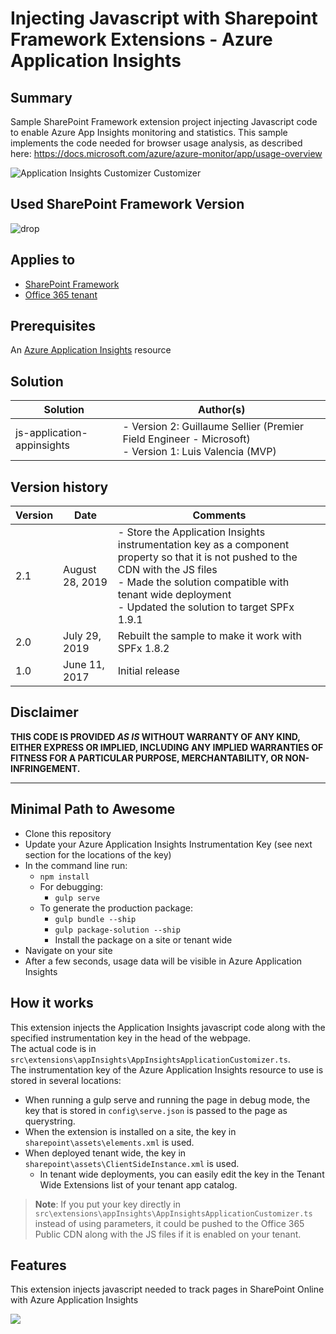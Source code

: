 # Injecting Javascript with Sharepoint Framework Extensions - Azure Application Insights

## Summary
Sample SharePoint Framework extension project injecting Javascript code to enable Azure App Insights monitoring and statistics.
This sample implements the code needed for browser usage analysis, as described here: https://docs.microsoft.com/azure/azure-monitor/app/usage-overview

![Application Insights Customizer Customizer](https://github.com/SharePoint/sp-dev-fx-extensions/blob/master/samples/js-application-appinsights/assets/appinsights-1.png)

## Used SharePoint Framework Version 
![drop](https://img.shields.io/badge/SPFx-1.9.1-green.svg)

## Applies to

* [SharePoint Framework](https://dev.office.com/sharepoint)
* [Office 365 tenant](https://dev.office.com/sharepoint/docs/spfx/set-up-your-development-environment)

## Prerequisites
 An [Azure Application Insights](https://go.microsoft.com/fwlink/?linkid=2091003) resource

## Solution

Solution|Author(s)
--------|---------
js-application-appinsights  |- Version 2: Guillaume Sellier (Premier Field Engineer - Microsoft)<br />- Version 1: Luis Valencia (MVP)

## Version history

Version|Date|Comments
-------|----|--------
2.1|August 28, 2019|- Store the Application Insights instrumentation key as a component property so that it is not pushed to the CDN with the JS files<br />- Made the solution compatible with tenant wide deployment<br />- Updated the solution to target SPFx 1.9.1
2.0|July 29, 2019|Rebuilt the sample to make it work with SPFx 1.8.2
1.0|June 11, 2017|Initial release

## Disclaimer
**THIS CODE IS PROVIDED *AS IS* WITHOUT WARRANTY OF ANY KIND, EITHER EXPRESS OR IMPLIED, INCLUDING ANY IMPLIED WARRANTIES OF FITNESS FOR A PARTICULAR PURPOSE, MERCHANTABILITY, OR NON-INFRINGEMENT.**

---

## Minimal Path to Awesome

- Clone this repository
- Update your Azure Application Insights Instrumentation Key (see next section for the locations of the key)
- In the command line run:
  - `npm install`
  - For debugging:
    - `gulp serve`
  - To generate the production package:
    - `gulp bundle --ship`
    - `gulp package-solution --ship`
    - Install the package on a site or tenant wide
- Navigate on your site
- After a few seconds, usage data will be visible in Azure Application Insights

## How it works
This extension injects the Application Insights javascript code along with the specified instrumentation key in the head of the webpage.
<br />
The actual code is in `src\extensions\appInsights\AppInsightsApplicationCustomizer.ts`.
<br />
The instrumentation key of the Azure Application Insights resource to use is stored in several locations:
* When running a gulp serve and running the page in debug mode, the key that is stored in `config\serve.json` is passed to the page as querystring.
* When the extension is installed on a site, the key in `sharepoint\assets\elements.xml` is used.
* When deployed tenant wide, the key in `sharepoint\assets\ClientSideInstance.xml` is used.
    * In tenant wide deployments, you can easily edit the key in the Tenant Wide Extensions list of your tenant app catalog.
> <b>Note</b>: If you put your key directly in `src\extensions\appInsights\AppInsightsApplicationCustomizer.ts` instead of using parameters, it could be pushed to the Office 365 Public CDN along with the JS files if it is enabled on your tenant.

## Features
This extension injects javascript needed to track pages in SharePoint Online with Azure Application Insights

<img src="https://telemetry.sharepointpnp.com/sp-dev-fx-extensions/samples/js-application-appinsights" />

